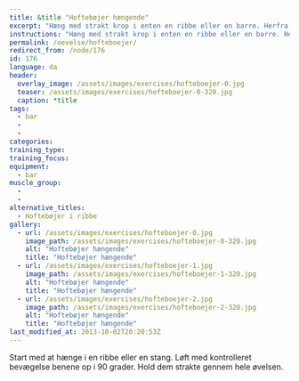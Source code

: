 ```yaml
---
title: &title "Hoftebøjer hængende"
excerpt: "Hæng med strakt krop i enten en ribbe eller en barre. Herfra bøjes i hoften indtil fødderne er i vandret."
instructions: "Hæng med strakt krop i enten en ribbe eller en barre. Herfra bøjes i hoften indtil fødderne er i vandret."
permalink: /oevelse/hofteboejer/
redirect_from: /node/176
id: 176
language: da
header:
  overlay_image: /assets/images/exercises/hofteboejer-0.jpg
  teaser: /assets/images/exercises/hofteboejer-0-320.jpg
  caption: *title
tags:
  - bar
  - 
  - 
categories:
training_type: 
training_focus: 
equipment:
  - bar
muscle_group:
  - 
  - 
alternative_titles:
  - Hoftebøjer i ribbe
gallery:
  - url: /assets/images/exercises/hofteboejer-0.jpg
    image_path: /assets/images/exercises/hofteboejer-0-320.jpg
    alt: "Hoftebøjer hængende"
    title: "Hoftebøjer hængende"
  - url: /assets/images/exercises/hofteboejer-1.jpg
    image_path: /assets/images/exercises/hofteboejer-1-320.jpg
    alt: "Hoftebøjer hængende"
    title: "Hoftebøjer hængende"
  - url: /assets/images/exercises/hofteboejer-2.jpg
    image_path: /assets/images/exercises/hofteboejer-2-320.jpg
    alt: "Hoftebøjer hængende"
    title: "Hoftebøjer hængende"
last_modified_at: 2013-10-02T20:20:53Z
---
```


Start med at hænge i en ribbe eller en stang. Løft med kontrolleret bevægelse benene op i 90 grader. Hold dem strakte gennem hele øvelsen.
